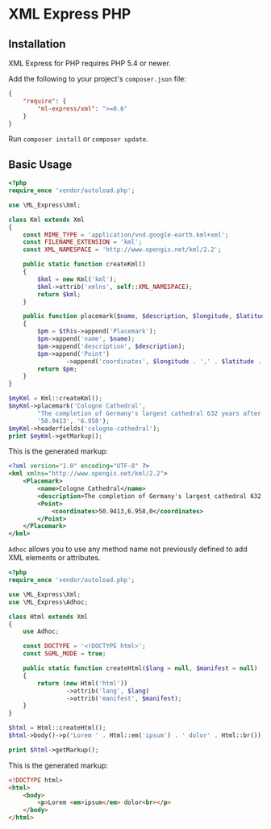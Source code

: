 # XML Express PHP

## Installation

XML Express for PHP requires PHP 5.4 or newer.

Add the following to your project's `composer.json` file:

```json
{
    "require": {
        "ml-express/xml": ">=0.6"
    }
}
```

Run `composer install` or `composer update`.

## Basic Usage

```php
<?php
require_once 'vendor/autoload.php';

use \ML_Express\Xml;

class Kml extends Xml
{
    const MIME_TYPE = 'application/vnd.google-earth.kml+xml';
    const FILENAME_EXTENSION = 'kml';
    const XML_NAMESPACE = 'http://www.opengis.net/kml/2.2';

    public static function createKml()
    {
        $kml = new Kml('kml');
        $kml->attrib('xmlns', self::XML_NAMESPACE);
        return $kml;
    }

    public function placemark($name, $description, $longitude, $latitude, $altitude = 0)
    {
        $pm = $this->append('Placemark');
        $pm->append('name', $name);
        $pm->append('description', $description);
        $pm->append('Point')
                ->append('coordinates', $longitude . ',' . $latitude . ',' . $altitude);
        return $pm;
    }
}

$myKml = Kml::createKml();
$myKml->placemark('Cologne Cathedral',
        "The completion of Germany's largest cathedral 632 years after construction had begun …",
        '50.9413', '6.958');
$myKml->headerfields('cologne-cathedral');
print $myKml->getMarkup();
```

This is the generated markup:

```xml
<?xml version="1.0" encoding="UTF-8" ?>
<kml xmlns="http://www.opengis.net/kml/2.2">
    <Placemark>
        <name>Cologne Cathedral</name>
        <description>The completion of Germany's largest cathedral 632 years after construction had begun …</description>
        <Point>
            <coordinates>50.9413,6.958,0</coordinates>
        </Point>
    </Placemark>
</kml>
```

`Adhoc` allows you to use any method name not previously defined to add XML elements or attributes.

```php
<?php
require_once 'vendor/autoload.php';

use \ML_Express\Xml;
use \ML_Express\Adhoc;

class Html extends Xml
{
    use Adhoc;

    const DOCTYPE = '<!DOCTYPE html>';
    const SGML_MODE = true;

    public static function createHtml($lang = null, $manifest = null)
    {
        return (new Html('html'))
                ->attrib('lang', $lang)
                ->attrib('manifest', $manifest);
    }
}

$html = Html::createHtml();
$html->body()->p('Lorem ' . Html::em('ipsum') . ' dolor' . Html::br());

print $html->getMarkup();
```

This is the generated markup:

```html
<!DOCTYPE html>
<html>
    <body>
        <p>Lorem <em>ipsum</em> dolor<br></p>
    </body>
</html>
```